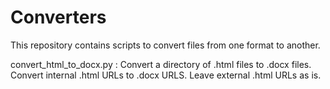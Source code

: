 # Converters

This repository contains scripts to convert files from one format to another.

convert_html_to_docx.py
:   Convert a directory of .html files to .docx files. Convert internal .html URLs to .docx URLS. Leave external .html URLs as is.
